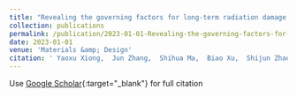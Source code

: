 ```yaml
---
title: "Revealing the governing factors for long-term radiation damage evolution in multi-principal elemental alloys through atomistically-informed cluster dynamics"
collection: publications
permalink: /publication/2023-01-01-Revealing-the-governing-factors-for-long-term-radiation-damage-evolution-in-multi-principal-elemental-alloys-through-atomistically-informed-cluster-dynamics
date: 2023-01-01
venue: 'Materials &amp; Design'
citation: ' Yaoxu Xiong,  Jun Zhang,  Shihua Ma,  Biao Xu,  Shijun Zhao, &quot;Revealing the governing factors for long-term radiation damage evolution in multi-principal elemental alloys through atomistically-informed cluster dynamics.&quot; Materials &amp;amp; Design, 2023.'
---
```

Use [Google Scholar](https://scholar.google.com/scholar?q=Revealing+the+governing+factors+for+long+term+radiation+damage+evolution+in+multi+principal+elemental+alloys+through+atomistically+informed+cluster+dynamics){:target="_blank"} for full citation